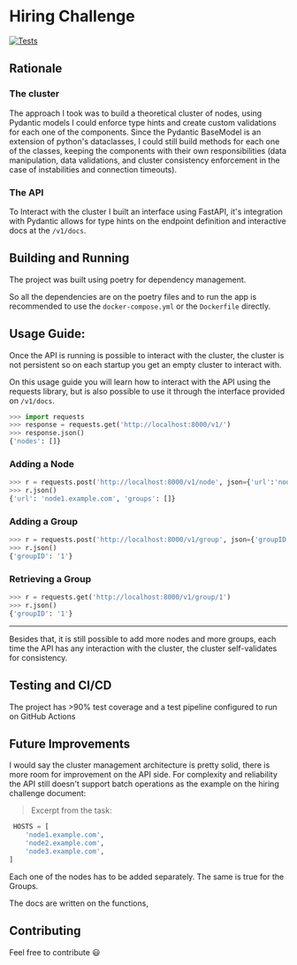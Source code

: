 Hiring Challenge 
===========
[![Tests](https://github.com/ewurch/hiring-challenge/actions/workflows/main.yml/badge.svg)](https://github.com/ewurch/hiring-challenge/actions/workflows/main.yml/)

## Rationale

### The cluster
The approach I took was to build a theoretical cluster of nodes, using Pydantic models I could enforce type hints and create custom validations for each one of the components. Since the Pydantic BaseModel is an extension of python's dataclasses, I could still build methods for each one of the classes, keeping the components with their own responsibilities (data manipulation, data validations, and cluster consistency enforcement in the case of instabilities and connection timeouts).

### The API
To Interact with the cluster I built an interface using FastAPI, it's integration with Pydantic allows for type hints on the endpoint definition and interactive docs at the `/v1/docs`.


## Building and Running

The project was built using poetry for dependency management.

So all the dependencies are on the poetry files and to run the app is recommended to use the `docker-compose.yml` or the `Dockerfile` directly.

## Usage Guide:
Once the API is running is possible to interact with the cluster, the cluster is not persistent so on each startup you get an empty cluster to interact with.

On this usage guide you will learn how to interact with the API using the requests library, but is also possible to use it through the interface provided on `/v1/docs`.

```python
>>> import requests
>>> response = requests.get('http://localhost:8000/v1/')
>>> response.json()
{'nodes': []}
```
### Adding a Node
```python
>>> r = requests.post('http://localhost:8000/v1/node', json={'url':'node1.example.com'})
>>> r.json()
{'url': 'node1.example.com', 'groups': []}
```

### Adding a Group
```python
>>> r = requests.post('http://localhost:8000/v1/group', json={'groupID':'1'})
>>> r.json()
{'groupID': '1'}
```


### Retrieving a Group
```python
>>> r = requests.get('http://localhost:8000/v1/group/1')
>>> r.json()
{'groupID': '1'}
```

---

Besides that, it is still possible to add more nodes and more groups, each time the API has any interaction with the cluster, the cluster self-validates for consistency. 

## Testing and CI/CD

The project has >90% test coverage and a test pipeline configured to run on GitHub Actions 

## Future Improvements

I would say the cluster management architecture is pretty solid, there is more room for improvement on the API side. For complexity and reliability the API still doesn't support batch operations as the example on the hiring challenge document:

> Excerpt from the task:
```python
 HOSTS = [
    'node1.example.com',
    'node2.example.com',
    'node3.example.com',
]
```
Each one of the nodes has to be added separately. The same is true for the Groups.

The docs are written on the functions, 

## Contributing

Feel free to contribute :smiley:
